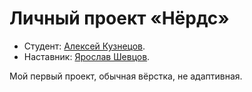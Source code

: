 # Личный проект «Нёрдс»

* Студент: [Алексей Кузнецов](https://up.htmlacademy.ru/htmlcss/25/user/910211).
* Наставник: [Ярослав Шевцов](https://htmlacademy.ru/profile/redx).

Мой первый проект, обычная вёрстка, не адаптивная.
